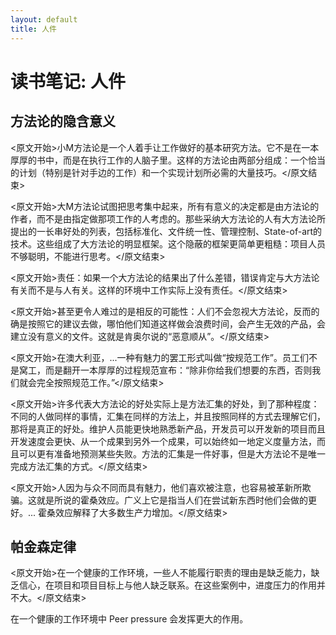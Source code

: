```yaml
---
layout: default
title: 人件
---
```


# 读书笔记: 人件


## 方法论的隐含意义

<原文开始>小M方法论是一个人着手让工作做好的基本研究方法。它不是在一本厚厚的书中，而是在执行工作的人脑子里。这样的方法论由两部分组成：一个恰当的计划（特别是针对手边的工作）和一个实现计划所必需的大量技巧。</原文结束>

<原文开始>大M方法论试图把思考集中起来，所有有意义的决定都是由方法论的作者，而不是由指定做那项工作的人考虑的。那些采纳大方法论的人有大方法论所提出的一长串好处的列表，包括标准化、文件统一性、管理控制、State-of-art的技术。这些组成了大方法论的明显框架。这个隐蔽的框架更简单更粗糙：项目人员不够聪明，不能进行思考。</原文结束>

<原文开始>责任：如果一个大方法论的结果出了什么差错，错误肯定与大方法论有关而不是与人有关。这样的环境中工作实际上没有责任。</原文结束>

<原文开始>甚至更令人难过的是相反的可能性：人们不会忽视大方法论，反而的确是按照它的建议去做，哪怕他们知道这样做会浪费时间，会产生无效的产品，会建立没有意义的文件。这就是肯奥尔说的“恶意顺从”。</原文结束>

<原文开始>在澳大利亚，...一种有魅力的罢工形式叫做“按规范工作”。员工们不是窝工，而是翻开一本厚厚的过程规范宣布：“除非你给我们想要的东西，否则我们就会完全按照规范工作。”</原文结束>

<原文开始>许多代表大方法论的好处实际上是方法汇集的好处，到了那种程度：不同的人做同样的事情，汇集在同样的方法上，并且按照同样的方式去理解它们，那将是真正的好处。维护人员能更快地熟悉新产品，开发员可以开发新的项目而且开发速度会更快、从一个成果到另外一个成果，可以始终如一地定义度量方法，而且可以更有准备地预测某些失败。方法的汇集是一件好事，但是大方法论不是唯一完成方法汇集的方式。</原文结束>

<原文开始>人因为与众不同而具有魅力，他们喜欢被注意，也容易被革新所欺骗。这就是所说的霍桑效应。广义上它是指当人们在尝试新东西时他们会做的更好。... 霍桑效应解释了大多数生产力增加。</原文结束>
## 帕金森定律

<原文开始>在一个健康的工作环境，一些人不能履行职责的理由是缺乏能力，缺乏信心，在项目和项目目标上与他人缺乏联系。在这些案例中，进度压力的作用并不大。</原文结束>

在一个健康的工作环境中 Peer pressure 会发挥更大的作用。